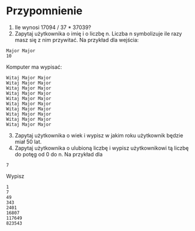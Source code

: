 # Przypomnienie

1. Ile wynosi 17094 / 37 * 37039?
2. Zapytaj użytkownika o imię i o liczbę n. Liczba n symbolizuje ile razy masz się z nim przywitać. Na przykład dla wejścia:
```
Major Major
10
```
Komputer ma wypisać:
```
Witaj Major Major
Witaj Major Major
Witaj Major Major
Witaj Major Major
Witaj Major Major
Witaj Major Major
Witaj Major Major
Witaj Major Major
Witaj Major Major
Witaj Major Major
```
3. Zapytaj użytkownika o wiek i wypisz w jakim roku użytkownik będzie miał 50 lat.
4. Zapytaj użytkownika o ulubioną liczbę i wypisz użytkownikowi tą liczbę do potęg od 0 do n.
Na przykład dla
```
7
```
Wypisz
```
1
7
49
343
2401
16807
117649
823543
```
